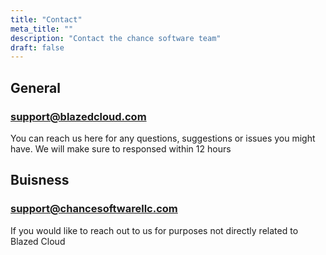 ```yaml
---
title: "Contact"
meta_title: ""
description: "Contact the chance software team"
draft: false
---
```


## General
### support@blazedcloud.com
You can reach us here for any questions, suggestions or issues you might have. We will make sure to responsed within 12 hours

## Buisness
### support@chancesoftwarellc.com
If you would like to reach out to us for purposes not directly related to Blazed Cloud

